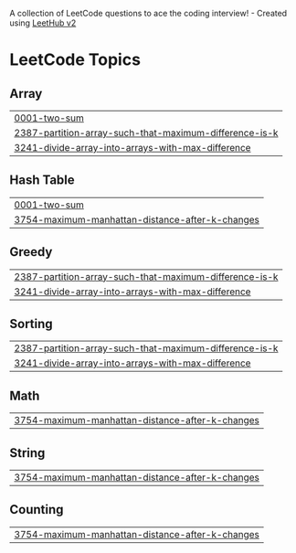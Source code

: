 A collection of LeetCode questions to ace the coding interview! - Created using [LeetHub v2](https://github.com/arunbhardwaj/LeetHub-2.0)
<!---LeetCode Topics Start-->
# LeetCode Topics
## Array
|  |
| ------- |
| [0001-two-sum](https://github.com/mshiva2202/LeetCode/tree/master/0001-two-sum) |
| [2387-partition-array-such-that-maximum-difference-is-k](https://github.com/mshiva2202/LeetCode/tree/master/2387-partition-array-such-that-maximum-difference-is-k) |
| [3241-divide-array-into-arrays-with-max-difference](https://github.com/mshiva2202/LeetCode/tree/master/3241-divide-array-into-arrays-with-max-difference) |
## Hash Table
|  |
| ------- |
| [0001-two-sum](https://github.com/mshiva2202/LeetCode/tree/master/0001-two-sum) |
| [3754-maximum-manhattan-distance-after-k-changes](https://github.com/mshiva2202/LeetCode/tree/master/3754-maximum-manhattan-distance-after-k-changes) |
## Greedy
|  |
| ------- |
| [2387-partition-array-such-that-maximum-difference-is-k](https://github.com/mshiva2202/LeetCode/tree/master/2387-partition-array-such-that-maximum-difference-is-k) |
| [3241-divide-array-into-arrays-with-max-difference](https://github.com/mshiva2202/LeetCode/tree/master/3241-divide-array-into-arrays-with-max-difference) |
## Sorting
|  |
| ------- |
| [2387-partition-array-such-that-maximum-difference-is-k](https://github.com/mshiva2202/LeetCode/tree/master/2387-partition-array-such-that-maximum-difference-is-k) |
| [3241-divide-array-into-arrays-with-max-difference](https://github.com/mshiva2202/LeetCode/tree/master/3241-divide-array-into-arrays-with-max-difference) |
## Math
|  |
| ------- |
| [3754-maximum-manhattan-distance-after-k-changes](https://github.com/mshiva2202/LeetCode/tree/master/3754-maximum-manhattan-distance-after-k-changes) |
## String
|  |
| ------- |
| [3754-maximum-manhattan-distance-after-k-changes](https://github.com/mshiva2202/LeetCode/tree/master/3754-maximum-manhattan-distance-after-k-changes) |
## Counting
|  |
| ------- |
| [3754-maximum-manhattan-distance-after-k-changes](https://github.com/mshiva2202/LeetCode/tree/master/3754-maximum-manhattan-distance-after-k-changes) |
<!---LeetCode Topics End-->